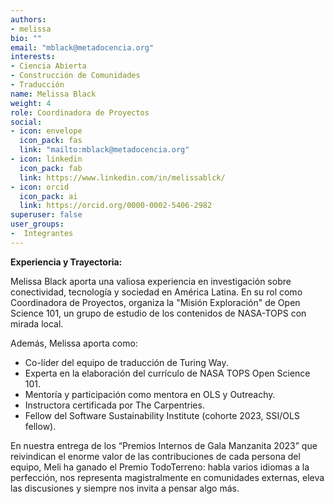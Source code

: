 ```yaml
---
authors:
- melissa
bio: ""
email: "mblack@metadocencia.org"
interests:
- Ciencia Abierta
- Construcción de Comunidades
- Traducción
name: Melissa Black
weight: 4
role: Coordinadora de Proyectos
social:
- icon: envelope
  icon_pack: fas
  link: "mailto:mblack@metadocencia.org"
- icon: linkedin
  icon_pack: fab
  link: https://www.linkedin.com/in/melissablck/
- icon: orcid
  icon_pack: ai
  link: https://orcid.org/0000-0002-5406-2982
superuser: false
user_groups:
-  Integrantes
---
```


**Experiencia y Trayectoria:**

Melissa Black aporta una valiosa experiencia en investigación sobre conectividad, tecnología y sociedad en América Latina. 
En su rol como Coordinadora de Proyectos, organiza la "Misión Exploración" de Open Science 101, un grupo de estudio de los contenidos de NASA-TOPS con mirada local.

Además, Melissa aporta como:
- Co-líder del equipo de traducción de Turing Way.
- Experta en la elaboración del currículo de NASA TOPS Open Science 101.
- Mentoría y participación como mentora en OLS y Outreachy.
- Instructora certificada por The Carpentries.
- Fellow del Software Sustainability Institute (cohorte 2023, SSI/OLS fellow).

En nuestra entrega de los “Premios Internos de Gala Manzanita 2023” que reivindican el enorme valor de las contribuciones de cada persona del equipo, Meli ha ganado el Premio TodoTerreno: habla varios idiomas a la perfección, nos representa magistralmente en comunidades externas, eleva las discusiones y siempre nos invita a pensar algo más.


